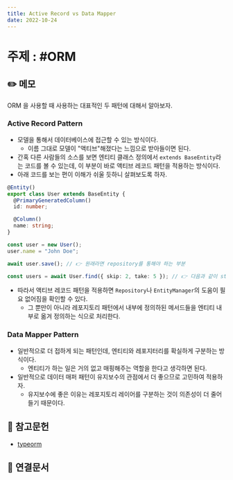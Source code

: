 ```yaml
---
title: Active Record vs Data Mapper
date: 2022-10-24
---
```


# 주제 : #ORM

## ✏️ 메모

ORM 을 사용할 때 사용하는 대표적인 두 패턴에 대해서 알아보자.

### Active Record Pattern

- 모델을 통해서 데이터베이스에 접근할 수 있는 방식이다.
  - 이름 그대로 모델이 "액티브"해졌다는 느낌으로 받아들이면 된다.
- 간혹 다른 사람들의 소스를 보면 엔티티 클래스 정의에서 `extends BaseEntity`라는 코드를 볼 수 있는데, 이 부분이 바로 액티브 레코드 패턴을 적용하는 방식이다.
- 아래 코드를 보는 편이 이해가 쉬울 듯하니 살펴보도록 하자.

```typescript
@Entity()
export class User extends BaseEntity {
  @PrimaryGeneratedColumn()
  id: number;

  @Column()
  name: string;
}
```

```typescript
const user = new User();
user.name = "John Doe";

await user.save(); // 👉 원래라면 repository를 통해야 하는 부분

const users = await User.find({ skip: 2, take: 5 }); // 👉 다음과 같이 static 메서드들도 추가된다.
```

- 따라서 액티브 레코드 패턴을 적용하면 `Repository`나 `EntityManager`의 도움이 필요 없어짐을 확인할 수 있다.
  - 그 뿐만이 아니라 레포지토리 패턴에서 내부에 정의하된 메서드들을 엔티티 내부로 옮겨 정의하는 식으로 처리한다.

### Data Mapper Pattern

- 일반적으로 더 접하게 되는 패턴인데, 엔티티와 레포지터리를 확실하게 구분하는 방식이다.
  - 엔티티가 하는 일은 거의 없고 매핑해주는 역할을 한다고 생각하면 된다.
- 일반적으로 데이터 매퍼 패턴이 유지보수의 관점에서 더 좋으므로 고민하여 적용하자.
  - 유지보수에 좋은 이유는 레포지토리 레이어를 구분하는 것이 의존성이 더 줄어들기 때문이다.

## 🔗 참고문헌

- [typeorm](https://orkhan.gitbook.io/typeorm/docs/active-record-data-mapper)

## 🔗 연결문서
